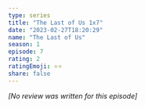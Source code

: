 ```yaml
---
type: series
title: "The Last of Us 1x7"
date: "2023-02-27T18:20:29"
name: "The Last of Us"
season: 1
episode: 7
rating: 2
ratingEmoji: ⭐️⭐️
share: false
---
```


_[No review was written for this episode]_
